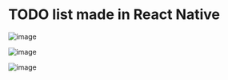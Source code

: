# TODO list made in React Native

![image](https://user-images.githubusercontent.com/66523396/216147459-a96106cb-6a6a-46e3-8ffe-bd28c15948ee.png)

![image](https://user-images.githubusercontent.com/66523396/216147530-0d562a33-4dd2-49e7-b860-2a733adbe4cd.png)

![image](https://user-images.githubusercontent.com/66523396/216147609-55d79b48-e585-4ff9-8cc5-2e2276e70092.png)
